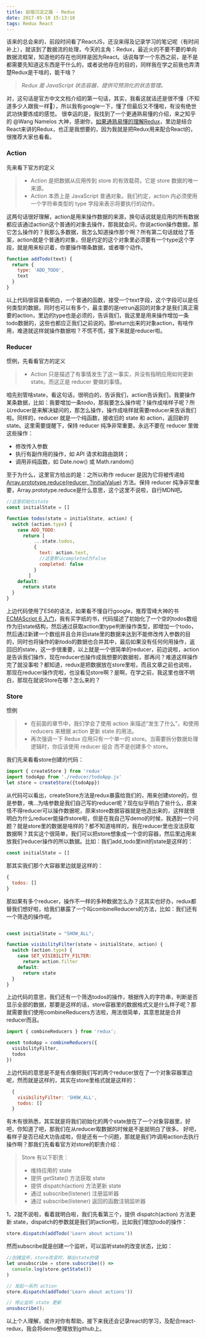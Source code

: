 ```yaml
---
title: 前端沉淀之路 - Redux
date: 2017-05-10 15:13:18
tags: Redux React
---
```

该来的总会来的，前段时间看了ReactJS，还没来得及记录学习的笔记呢（有时间补上），就该到了数据流的处理，今天的主角：Redux，最近火的不要不要的单向数据流框架，知道他的存在也同样是因为React。话说每学一个东西之前，是不是都需要先知道这东西是干什么的，或者说他存在的目的，同样我在学之前我也弄清楚Redux是干啥的，能干啥？
>_Redux 是 JavaScript 状态容器，提供可预测化的状态管理。_
<!-- more -->

对，这句话是官方中文文档介绍的第一句话，其实，我看这就话还是很不懂（不知道多少人跟我一样🐷），所以我有google一下，懂了但最后又不懂啦，有没有绝世武功快要炼成的感觉。
很幸运的是，我找到了一个更通熟易懂的介绍，来之知乎的 @Wang Namelos 大神，感谢你，[如果通熟易懂的理解Redux](https://www.zhihu.com/question/41312576?sort=created)，里边是结合React来讲的Redux，也正是我想要的，因为我就是把Redux用来配合React的，很推荐大家也看看。

<!-- 开始之前，我们需要一个实例项目，所以我图简单，就使用了React的[create-react-app](https://github.com/facebookincubator/create-react-app)新建一个React项目，然后调整一下我们需要的结构，项目我会放到GitHub上的，下载可以直接执行。

有了项目，那我们接下来就来慢慢拆分理解它们。 -->

### Action
先来看下官方的定义
> + Action 是把数据从应用传到 store 的有效载荷。它是 store 数据的唯一来源。
> + Action 本质上是 JavaScript 普通对象。我们约定，action 内必须使用一个字符串类型的 type 字段来表示将要执行的动作。

这两句话很好理解，action是用来操作数据的来源，换句话说就是应用的所有数据都应该通过action这个普通的对象去操作，那我就会问，你说action操作数据，那它怎么操作的？我那么多数据，我怎么知道操作那个啊？所有第二句话就给了答案，action就是个普通的对象，但是约定的这个对象里必须要有一个type这个字段，就是用来标识着，你要操作哪条数据，或者哪个动作。

``` js
function addTodo(text) {
  return {
    type: 'ADD_TODO',
    text
  }
}
```
以上代码很容易看明白，一个普通的函数，接受一个text字段，这个字段可以是任何类型的数据，同时也可以有多个，最主要的是retrun返回的对象才是我们真正需要的action，里边的type也是必须的，告诉我们，我这里是用来操作增加一条todo数据的，这些也都应正我们之前说的。那return出来的对象action，有啥作用，难道就这样就操作数据啦？不慌不慌，接下来就是reducer啦。

### Reducer
惯例，先看看官方的定义
> + Action 只是描述了有事情发生了这一事实，并没有指明应用如何更新 state。而这正是 reducer 要做的事情。

咱先别管啥state，看这句话，很明白的，告诉我们，action告诉我们，我要操作某条数据，比如：我要增加一条todo，那我要怎么操作呢？操作成啥样子呢？所以reducer是来解决疑问的，那怎么操作，操作成啥样就需要reducer来告诉我们啦。同样的，reducer 就是一个纯函数，接收旧的 state 和 action，返回新的 state。这里需要提醒下，保持 reducer 纯净非常重要。永远不要在 reducer 里做这些操作：
+ 修改传入参数
+ 执行有副作用的操作，如 API 请求和路由跳转；
+ 调用非纯函数，如 Date.now() 或 Math.random()

至于为什么，这里官方给出的是：之所以称作 reducer 是因为它将被传递给 [Array.prototype.reduce(reducer, ?initialValue)](https://developer.mozilla.org/en-US/docs/Web/JavaScript/Reference/Global_Objects/Array/Reduce?v=example) 方法。保持 reducer 纯净非常重要，Array.prototype.reduce是什么意思，这个这里不说啦，自行MDN吧。

``` js
//这里初始化state
const initialState = []

function todos(state = initialState, action) {
  switch (action.type) {
    case ADD_TODO:
      return [
          ...state.todos,
          {
            text: action.text,
            //这里默认completed为false
            completed: false
          }
        ]
    default:
      return state
  }
}
```

上边代码使用了ES6的语法，如果看不懂自行google，推荐雪峰大神的书[ECMAScript 6 入门](http://es6.ruanyifeng.com/)，我有买字纸的书，代码描述了初始化了一个空的todos数组作为旧state结构，然后通过获取action里type判断操作类型，即增加一个todo，然后通过新建一个数组并且合并旧state里的数据来达到不能修改传入参数的目的，同时也将操作的新todo的数据也合并其中，最后如果没有任何何用操作，返回旧的state，这一步很重要，以上就是一个很简单的reducer，前边说啦，action是告诉我们操作，现在reducer也操作成我想要的数据啦，那再问？难道这样操作完了就没事啦？都知道，redux是把数据放在store里啦，而且文章之前也说啦，那现在reducer操作完啦，也没看见store啊？是啊，在学之前，我这里也很不明白，那现在就说Store在哪？怎么来的？

### Store
惯例
> + 在前面的章节中，我们学会了使用 action 来描述“发生了什么”，和使用 reducers 来根据 action 更新 state 的用法。
> + 再次强调一下 Redux 应用只有一个单一的 store。当需要拆分数据处理逻辑时，你应该使用 reducer 组合 而不是创建多个 store。

我们先来看看store创建的代码：
``` js
import { createStore } from 'redux'
import todoApp from './reducer/todoApp.js'
let store = createStore({todoApp})
```
从代码可以看出，createStore方法是redux暴露给我们的，用来创建store的，但是参数，咦...为啥参数是我们自己写的reducer呢？现在似乎明白了些什么，原来怪不得reducer可以操作数据呢，原来store数据容器就是他造出来的，这样就很明白为什么reducer能操作store啦，但是在我自己写demo的时候，我遇到一个问题？就是store里的数据是啥样的？都不知道啥样的，我在reducer里也没法获取数据啊？其实这个很简单，我们可以把store想象成一个空的容器，然后里边用来放我们reducer操作的所以数据。比如：我们add_todo里init的state是这样的：
``` js
const initialState = []
```
那其实我们那个大容器里边就是这样的：
``` js
{
  todos: []
}
```
那如果有多个reducer，操作不一样的多种数据怎么办？这其实也好办，redux都替我们想好啦，给我们暴露了一个叫combineReducers的方法，比如：我们还有一个筛选的操作呢。
``` js

const initialState = "SHOW_ALL";

function visibilityFilter(state = initialState, action) {
  switch (action.type) {
    case SET_VISIBILITY_FILTER:
      return action.filter
    default:
      return state
  }
}
```
上边代码的意思，我们还有一个筛选todos的操作，根据传入的字符串，判断是否显示全部的数据，那要是这样的话，store容器里的数据格式又是什么样子呢？那就需要我们使用combineReducers方法啦，用法很简单，其意思就是合并reducer而且。
``` js
import { combineReducers } from 'redux';

const todoApp = combineReducers({
  visibilityFilter,
  todos
})

```
上边代码的意思是不是有点像把我们写的两个reducer放在了一个对象容器里边呢，然而就是这样的，其实在store里格式就是这样的：
``` js
  {
    visibilityFilter: 'SHOW_ALL',
    todos: []
  }
```
有木有很熟悉，其实就是将我们初始化的两个state放在了一个对象容器里，好吧，你知道了吧，那我们在从reducer取数据的时候是不是就明白了很多。
好吧，看样子是否已经大功告成啦，但是还有一个问题，那就是我们咋调用action去执行操作啊？那我们先看看官方对store的职责介绍：
> Store 有以下职责：
> + 维持应用的 state
> + 提供 getState() 方法获取 state
> + 提供 dispatch(action) 方法更新 state
> + 通过 subscribe(listener) 注册监听器
> + 通过 subscribe(listener) 返回的函数注销监听器

1，2就不说啦，看着就明白啦，我们先看第三个，提供 dispatch(action) 方法更新 state，dispatch的参数就是我们的action啦，比如我们增加todo的操作：
``` js
store.dispatch(addTodo('Learn about actions'))
```
然而subscribe就是创建一个监听，可以监听state的改变状态，比如：
``` js
//创建监听，store改变时，输出state的值
let unsubscribe = store.subscribe(() =>
  console.log(store.getState())
)

// 发起一系列 action
store.dispatch(addTodo('Learn about actions'))

// 停止监听 state 更新
unsubscribe();

```
以上个人理解，或许对你有帮助，接下来我还会记录react的学习，及配合react-redux，我会将demo整理放到github上。
